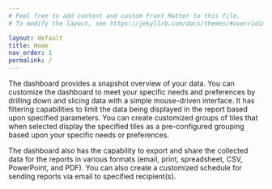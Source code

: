 ```yaml
---
# Feel free to add content and custom Front Matter to this file.
# To modify the layout, see https://jekyllrb.com/docs/themes/#overriding-theme-defaults

layout: default
title: Home
nav_order: 1
permalink: /
---
```


The dashboard provides a snapshot overview of your data. You can customize the dashboard to meet your specific needs and preferences by drilling down and slicing data with a simple mouse-driven interface. It has filtering capabilities to limit the data being displayed in the report based upon specified parameters. You can create customized groups of tiles that when selected display the specified tiles as a pre-configured grouping based upon your specific needs or preferences.

The dashboard also has the capability to export and share the collected data for the reports in various formats (email, print, spreadsheet, CSV, PowerPoint, and PDF). You can also create a customized schedule for sending reports via email to specified recipient(s).
